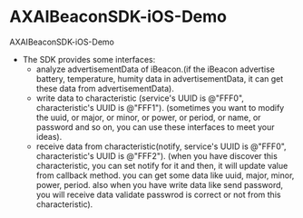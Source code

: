 # AXAIBeaconSDK-iOS-Demo
AXAIBeaconSDK-iOS-Demo

- The SDK provides some interfaces:
    - analyze advertisementData of iBeacon.(if the iBeacon advertise battery, temperature, humity data in advertisementData, it can get these data from advertisementData).
    - write data to characteristic (service's UUID is @"FFF0", characteristic's UUID is @"FFF1"). (sometimes you want to modify the uuid, or major, or minor, or power, or period, or name, or password and so on, you can use these interfaces to meet your ideas).
    - receive data from characteristic(notify, service's UUID is @"FFF0", characteristic's UUID is @"FFF2"). (when you have discover this characteristic, you can set notify for it and then, it will update value from callback method. you can get some data like uuid, major, minor, power, period. also when you have write data like send password, you will receive data validate passwrod is correct or not from this characteristic).
